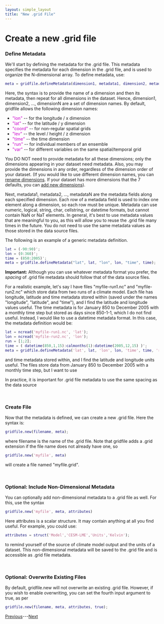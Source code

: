 ```yaml
---
layout: simple_layout
title: "New .grid File"
---
```


# Create a new .grid file

### Define Metadata

We'll start by defining the metadata for the .grid file. This metadata specifies the metadata for each dimension in the .grid file, and is used to organize the N-dimensional array. To define metadata, use:

```matlab
meta = gridfile.defineMetadata(dimension1, metadata1, dimension2, metadata2, ..., dimensionN, metadataN);
```

Here, the syntax is to provide the name of a dimension and then its metadata, then repeat for all dimensions in the dataset. Hence, dimension1, dimension2, ..., dimensionN are a set of dimension names. By default, gridfile allows the following dimension names:
* <span style="color:#cc00cc">"lon"</span> -- for the longitude / x dimension
* <span style="color:#cc00cc">"lat"</span> -- for the latitude / y dimension
* <span style="color:#cc00cc">"coord"</span> -- for non-regular spatial grids
* <span style="color:#cc00cc">"lev"</span> -- the level / height / z dimension
* <span style="color:#cc00cc">"time"</span> -- the time dimension
* <span style="color:#cc00cc">"run"</span> -- for individual members of an ensemble
* <span style="color:#cc00cc">"var"</span> -- for different variables on the same spatial/temporal grid

You DO NOT need to provide metadata for all these dimensions; only the dimensions appearing in your dataset need metadata. Also, you may provide the dimensions in any order, regardless of the dimension order of your dataset. (If you would like to use different dimension names, you can [rename dimensions](change-dimension-names). If your dataset has more dimensions that the 7 defaults, you can [add new dimensions](add-dimension-names)).

Next, metadata1, metadata2, ..., metadataN are the metadata fields along each specified dimension. Each row of a metadata field is used to index one element along a dimension, so each row must be unique. Metadata can use numeric, logical, string, char, cellstring, or datetime formats, but cannot contain NaN or NaT elements. In general, it's best to use metadata values that are meaningful to you, as this will allow you to reuse the .grid file many times in the future. You do not need to use the same metadata values as those stored in the data source files.

The following is an example of a generic metadata definition.

```matlab
lat = (-90:90)';
lon = (0:360)';
time = (850:2005)';
meta = gridfile.defineMetadata("lat", lat, "lon", lon, "time", time);
```

**Important:** Although you can use whatever metadata format you prefer, the *spacing* of .grid file metadata should follow that of the data source files.

For a realistic example, let's say I have files "myfile-run1.nc" and "myfile-run2.nc" which store data from two runs of a climate model. Each file has longitude, latitude and time metadata stored within (saved under the names "longitude", "latitude", and "time"), and I find the latitude and longitude values useful. The time metadata is for January 850 to December 2005 with a monthly time step but stored as days since 850-1-1, which I do not find useful. Instead, I would like to use a datetime metadata format. In this case, the metadata definition would be:
```matlab
lat = ncread('myfile-run1.nc', 'lat');
lon = ncread('myfile-run2.nc', 'lon');
run = [1;2];
time = ( datetime(850,1,15):calmonths(1):datetime(2005,12,15) )';
meta = gridfile.defineMetadata('lat', lat, 'lon', lon, 'time', time, 'run', run);
```



and time metadata stored within, and I find the latitude and longitude units useful. The files store data from January 850 to December 2005 with a monthly time step, but I want to use



In practice, it is important for .grid file metadata to use the same spacing as the data source

<br>

### Create File

Now that the metadata is defined, we can create a new .grid file. Here the syntax is:

```matlab
gridfile.new(filename, meta);
```

where filename is the name of the .grid file. Note that gridfile adds a .grid extension if the file name does not already have one, so

```matlab
gridfile.new('myfile', meta)
```

will create a file named "myfile.grid".

<br>

### Optional: Include Non-Dimensional Metadata

You can optionally add non-dimensional metadata to a .grid file as well. For this, use the syntax
```matlab
gridfile.new('myfile', meta, attributes)
```
Here attributes is a scalar structure. It may contain anything at all you find useful. For example, you could use:
```matlab
attributes = struct('Model','CESM-LME','Units','Kelvin');
```
to remind yourself of the source of climate model output and the units of a dataset. This non-dimensional metadata will be saved to the .grid file and is accessible as .grid file metadata.

<br>

### Optional: Overwrite Existing Files
By default, gridfile.new will not overwrite an existing .grid file. However, if you wish to enable overwriting, you can set the fourth input argument to true, as per
```matlab
gridfile.new(filename, meta, attributes, true);
```

[Previous](overview)---[Next](object)
